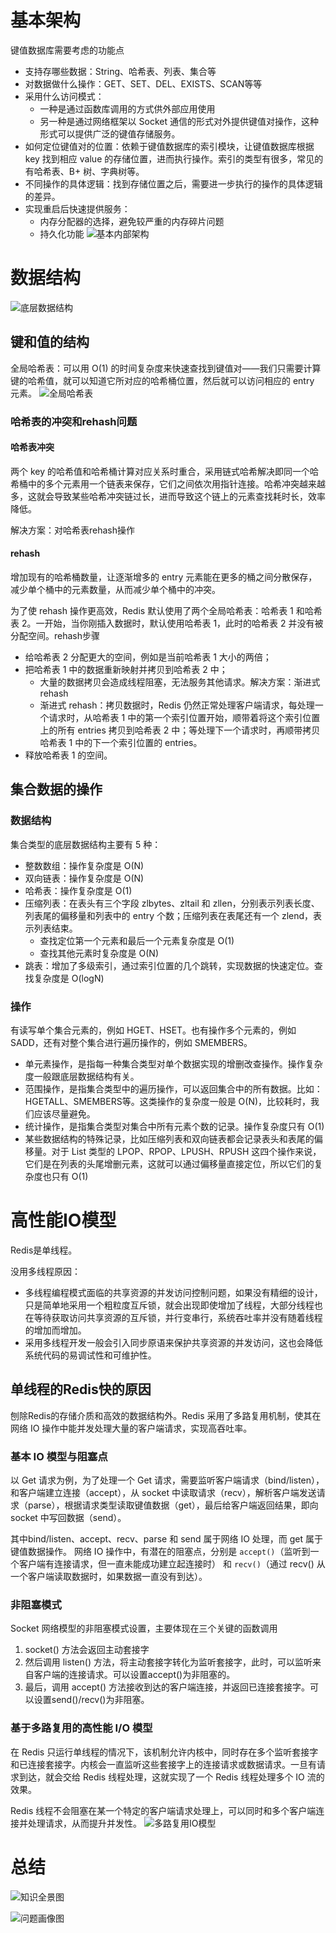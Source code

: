 # 基本架构
键值数据库需要考虑的功能点
* 支持存哪些数据：String、哈希表、列表、集合等
* 对数据做什么操作：GET、SET、DEL、EXISTS、SCAN等等
* 采用什么访问模式：
  * 一种是通过函数库调用的方式供外部应用使用
  * 另一种是通过网络框架以 Socket 通信的形式对外提供键值对操作，这种形式可以提供广泛的键值存储服务。
* 如何定位键值对的位置：依赖于键值数据库的索引模块，让键值数据库根据 key 找到相应 value 的存储位置，进而执行操作。索引的类型有很多，常见的有哈希表、B+ 树、字典树等。
* 不同操作的具体逻辑：找到存储位置之后，需要进一步执行的操作的具体逻辑的差异。
* 实现重启后快速提供服务：
  * 内存分配器的选择，避免较严重的内存碎片问题
  * 持久化功能
![基本内部架构](assets/Redis基本内部架构.jpg)

# 数据结构
![底层数据结构](assets/底层数据结构.jpg)
## 键和值的结构
全局哈希表：可以用 O(1) 的时间复杂度来快速查找到键值对——我们只需要计算键的哈希值，就可以知道它所对应的哈希桶位置，然后就可以访问相应的 entry 元素。
![全局哈希表](assets/全局哈希表.jpg)
### 哈希表的冲突和rehash问题
#### 哈希表冲突
两个 key 的哈希值和哈希桶计算对应关系时重合，采用链式哈希解决即同一个哈希桶中的多个元素用一个链表来保存，它们之间依次用指针连接。哈希冲突越来越多，这就会导致某些哈希冲突链过长，进而导致这个链上的元素查找耗时长，效率降低。

解决方案：对哈希表rehash操作
#### rehash 
增加现有的哈希桶数量，让逐渐增多的 entry 元素能在更多的桶之间分散保存，减少单个桶中的元素数量，从而减少单个桶中的冲突。

为了使 rehash 操作更高效，Redis 默认使用了两个全局哈希表：哈希表 1 和哈希表 2。一开始，当你刚插入数据时，默认使用哈希表 1，此时的哈希表 2 并没有被分配空间。rehash步骤
* 给哈希表 2 分配更大的空间，例如是当前哈希表 1 大小的两倍；
* 把哈希表 1 中的数据重新映射并拷贝到哈希表 2 中；
  * 大量的数据拷贝会造成线程阻塞，无法服务其他请求。解决方案：渐进式 rehash
  * 渐进式 rehash：拷贝数据时，Redis 仍然正常处理客户端请求，每处理一个请求时，从哈希表 1 中的第一个索引位置开始，顺带着将这个索引位置上的所有 entries 拷贝到哈希表 2 中；等处理下一个请求时，再顺带拷贝哈希表 1 中的下一个索引位置的 entries。
* 释放哈希表 1 的空间。

## 集合数据的操作
### 数据结构
集合类型的底层数据结构主要有 5 种：
* 整数数组：操作复杂度是 O(N)
* 双向链表：操作复杂度是 O(N)
* 哈希表：操作复杂度是 O(1)
* 压缩列表：在表头有三个字段 zlbytes、zltail 和 zllen，分别表示列表长度、列表尾的偏移量和列表中的 entry 个数；压缩列表在表尾还有一个 zlend，表示列表结束。
  * 查找定位第一个元素和最后一个元素复杂度是 O(1)
  * 查找其他元素时复杂度是 O(N)
* 跳表：增加了多级索引，通过索引位置的几个跳转，实现数据的快速定位。查找复杂度是 O(logN)
### 操作
有读写单个集合元素的，例如 HGET、HSET。也有操作多个元素的，例如 SADD，还有对整个集合进行遍历操作的，例如 SMEMBERS。
* 单元素操作，是指每一种集合类型对单个数据实现的增删改查操作。操作复杂度一般跟底层数据结构有关。
* 范围操作，是指集合类型中的遍历操作，可以返回集合中的所有数据。比如：HGETALL、SMEMBERS等。这类操作的复杂度一般是 O(N)，比较耗时，我们应该尽量避免。
* 统计操作，是指集合类型对集合中所有元素个数的记录。操作复杂度只有 O(1)
* 某些数据结构的特殊记录，比如压缩列表和双向链表都会记录表头和表尾的偏移量。对于 List 类型的 LPOP、RPOP、LPUSH、RPUSH 这四个操作来说，它们是在列表的头尾增删元素，这就可以通过偏移量直接定位，所以它们的复杂度也只有 O(1)

# 高性能IO模型
Redis是单线程。

没用多线程原因：
* 多线程编程模式面临的共享资源的并发访问控制问题，如果没有精细的设计，只是简单地采用一个粗粒度互斥锁，就会出现即使增加了线程，大部分线程也在等待获取访问共享资源的互斥锁，并行变串行，系统吞吐率并没有随着线程的增加而增加。
* 采用多线程开发一般会引入同步原语来保护共享资源的并发访问，这也会降低系统代码的易调试性和可维护性。

## 单线程的Redis快的原因
刨除Redis的存储介质和高效的数据结构外。Redis 采用了多路复用机制，使其在网络 IO 操作中能并发处理大量的客户端请求，实现高吞吐率。

### 基本 IO 模型与阻塞点
以 Get 请求为例，为了处理一个 Get 请求，需要监听客户端请求（bind/listen），和客户端建立连接（accept），从 socket 中读取请求（recv），解析客户端发送请求（parse），根据请求类型读取键值数据（get），最后给客户端返回结果，即向 socket 中写回数据（send）。

其中bind/listen、accept、recv、parse 和 send 属于网络 IO 处理，而 get 属于键值数据操作。
网络 IO 操作中，有潜在的阻塞点，分别是 `accept()`（监听到一个客户端有连接请求，但一直未能成功建立起连接时） 和 `recv()`（通过 recv() 从一个客户端读取数据时，如果数据一直没有到达）。

### 非阻塞模式
Socket 网络模型的非阻塞模式设置，主要体现在三个关键的函数调用
1. socket() 方法会返回主动套接字
2. 然后调用 listen() 方法，将主动套接字转化为监听套接字，此时，可以监听来自客户端的连接请求。可以设置accept()为非阻塞的。
3. 最后，调用 accept() 方法接收到达的客户端连接，并返回已连接套接字。可以设置send()/recv()为非阻塞。

### 基于多路复用的高性能 I/O 模型
在 Redis 只运行单线程的情况下，该机制允许内核中，同时存在多个监听套接字和已连接套接字。内核会一直监听这些套接字上的连接请求或数据请求。一旦有请求到达，就会交给 Redis 线程处理，这就实现了一个 Redis 线程处理多个 IO 流的效果。

Redis 线程不会阻塞在某一个特定的客户端请求处理上，可以同时和多个客户端连接并处理请求，从而提升并发性。
![多路复用IO模型](assets/多路复用IO模型.jpg)



# 总结
![知识全景图](assets/Redis知识全景图.jpg)

![问题画像图](assets/Redis问题画像图.jpg)